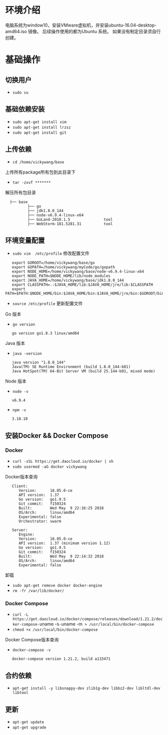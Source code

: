 # 环境介绍
   电脑系统为window10，安装VMware虚拟机，并安装ubuntu-16.04-desktop-amd64.iso 镜像。
   后续操作使用的都为Ubuntu 系统。
   如果没有制定目录须自行创建。
# 基础操作
  ## 切换用户
  - `sudo su`

  ## 基础依赖安装
  - `sudo apt-get install vim`
  - `sudo apt-get install lrzsz`
  - `sudo apt-get install git`

  ## 上传依赖
  - `cd /home/vickywang/base`

  上传所有package所有包到此目录下
  - `tar -zxvf *******`

  解压所有包目录

  ```
    ├── base
        	├── go
	        ├── jdk1.8.0_144
	        ├── node-v6.9.4-linux-x64
	        ├── GoLand-2018.1.5               tool
	        ├── WebStorm-181.5281.31          tool

  ```

  ## 环境变量配置


  - `sudo vim  /etc/profile` 修改配置文件

  ```
     export GOROOT=/home/vickywang/base/go
     export GOPATH=/home/vickywang/myCode/go/gopath
     export NODE_HOME=/home/vickywang/base/node-v6.9.4-linux-x64
     export NODE_PATH=$NODE_HOME/lib/node_modules
     export JAVA_HOME=/home/vickywang/base/jdk1.8.0_144
     export CLASSPATH=.:$JAVA_HOME/lib:$JAVA_HOME/jre/lib:$CLASSPATH
     export PATH=$PATH:$NODE_HOME/bin:$JAVA_HOME/bin:$JAVA_HOME/jre/bin:$GOROOT/bin
  ```
  - `source /etc/profile` 更新配置文件

Go 版本

  - `go version`
  ```
     go version go1.8.3 linux/amd64
  ```
Java 版本

  - `java -version`
  ```
     java version "1.8.0_144"
     Java(TM) SE Runtime Environment (build 1.8.0_144-b01)
     Java HotSpot(TM) 64-Bit Server VM (build 25.144-b01, mixed mode)
  ```
Node 版本

  - `node -v`
  ```
     v6.9.4
  ```
  - `npm -v`
  ```
     3.10.10
  ```

  ## 安装Docker && Docker Compose

  ### Docker

  - `curl -sSL https://get.daocloud.io/docker | sh`
  - `sudo usermod -aG docker vickywang`

  Docker版本查询

  ```
     Client:
        Version:      18.05.0-ce
        API version:  1.37
        Go version:   go1.9.5
        Git commit:   f150324
        Built:        Wed May  9 22:16:25 2018
        OS/Arch:      linux/amd64
        Experimental: false
        Orchestrator: swarm

     Server:
        Engine:
        Version:      18.05.0-ce
        API version:  1.37 (minimum version 1.12)
        Go version:   go1.9.5
        Git commit:   f150324
        Built:        Wed May  9 22:14:32 2018
        OS/Arch:      linux/amd64
        Experimental: false
  ```

   卸载

  - `sudo apt-get remove docker docker-engine`
  - `rm -fr /var/lib/docker/`

### Docker Compose



  - `curl -L https://get.daocloud.io/docker/compose/releases/download/1.21.2/docker-compose-`uname -s`-`uname -m` > /usr/local/bin/docker-compose`
  - `chmod +x /usr/local/bin/docker-compose`

 Docker Compose版本查询

  - `docker-compose -v`
  ```
     docker-compose version 1.21.2, build a133471
  ```

  ## 合约依赖

   - `apt-get install -y libsnappy-dev zlib1g-dev libbz2-dev libltdl-dev libtool`

  ## 更新

  - `apt-get update`
  - `apt-get upgrade`
